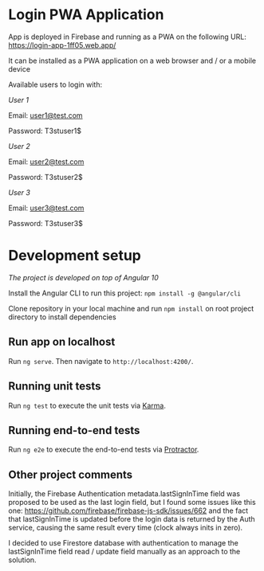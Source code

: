 # Login PWA Application

App is deployed in Firebase and running as a PWA on the following URL: https://login-app-1ff05.web.app/

It can be installed as a PWA application on a web browser and / or a mobile device

Available users to login with:

_User 1_

Email: user1@test.com

Password: T3stuser1\$

_User 2_

Email: user2@test.com

Password: T3stuser2\$

_User 3_

Email: user3@test.com

Password: T3stuser3\$

# Development setup

_The project is developed on top of Angular 10_

Install the Angular CLI to run this project: `npm install -g @angular/cli`

Clone repository in your local machine and run `npm install` on root project directory to install dependencies

## Run app on localhost

Run `ng serve`. Then navigate to `http://localhost:4200/`.

## Running unit tests

Run `ng test` to execute the unit tests via [Karma](https://karma-runner.github.io).

## Running end-to-end tests

Run `ng e2e` to execute the end-to-end tests via [Protractor](http://www.protractortest.org/).

## Other project comments

Initially, the Firebase Authentication metadata.lastSignInTime field was proposed to be used as the last login field, but I found some issues like this one: https://github.com/firebase/firebase-js-sdk/issues/662 and the fact that lastSignInTime is updated before the login data is returned by the Auth service, causing the same result every time (clock always inits in zero).

I decided to use Firestore database with authentication to manage the lastSignInTime field read / update field manually as an approach to the solution.
